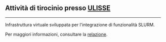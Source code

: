## Attività di tirocinio presso [ULISSE](https://ulisse.unibo.it/)

---

Infrastruttura virtuale sviluppata per l'integrazione di funzionalità SLURM.

Per maggiori informazioni, consultare la [relazione](docs/Relazione.pdf).